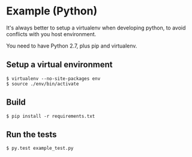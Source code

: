# Example (Python)

It's always better to setup a virtualenv when developing python, to avoid
conflicts with you host environment.

You need to have Python 2.7, plus pip and virtualenv.

## Setup a virtual environment

    $ virtualenv --no-site-packages env
    $ source ./env/bin/activate

## Build

    $ pip install -r requirements.txt

## Run the tests

    $ py.test example_test.py
